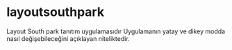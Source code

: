 # layoutsouthpark
Layout South park tanıtım uygulamasıdır
Uygulamanın yatay ve dikey modda nasıl değişebileceğini açıklayan niteliktedir.

